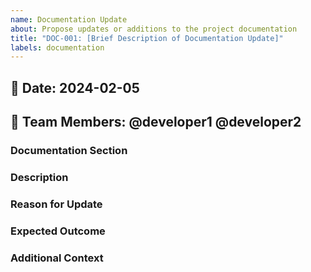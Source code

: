 ```yaml
---
name: Documentation Update
about: Propose updates or additions to the project documentation
title: "DOC-001: [Brief Description of Documentation Update]"
labels: documentation
---
```


## 📅 Date: 2024-02-05  
## 👥 Team Members: @developer1 @developer2  

### Documentation Section
<!-- Specify the section of the documentation that needs to be updated or created (e.g., API docs, User Guide, README). -->

### Description
<!-- Provide a clear and concise description of the documentation update. Mention what needs to be added, modified, or fixed. -->

### Reason for Update
<!-- Explain why this documentation update is needed (e.g., outdated content, missing information, new feature). -->

### Expected Outcome
<!-- Describe what the updated documentation should achieve or look like once completed. -->

### Additional Context
<!-- Include any relevant context, screenshots, or links to existing documentation. -->
